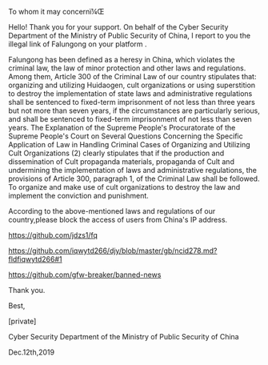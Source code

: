 To whom it may concernï¼Œ

Hello! Thank you for your support. On behalf of the Cyber Security Department of the Ministry of Public Security of China, I report to you the illegal link of Falungong on your platform .

Falungong has been defined as a heresy in China, which violates the criminal law, the law of minor protection and other laws and regulations. Among them, Article 300 of the Criminal Law of our country stipulates that: organizing and utilizing Huidaogen, cult organizations or using superstition to destroy the implementation of state laws and administrative regulations shall be sentenced to fixed-term imprisonment of not less than three years but not more than seven years, if the circumstances are particularly serious, and shall be sentenced to fixed-term imprisonment of not less than seven years. The Explanation of the Supreme People's Procuratorate of the Supreme People's Court on Several Questions Concerning the Specific Application of Law in Handling Criminal Cases of Organizing and Utilizing Cult Organizations (2) clearly stipulates that if the production and dissemination of Cult propaganda materials, propaganda of Cult and undermining the implementation of laws and administrative regulations, the provisions of Article 300, paragraph 1, of the Criminal Law shall be followed. To organize and make use of cult organizations to destroy the law and implement the conviction and punishment.

According to the above-mentioned laws and regulations of our country,please block the access of users from China's IP address.

https://github.com/jdzs1/fq

https://github.com/iqwytd266/djy/blob/master/gb/ncid278.md?fldfiqwytd266#1

https://github.com/gfw-breaker/banned-news

Thank you.

Best,

[private]  

Cyber Security Department of the Ministry of Public Security of China

Dec.12th,2019
